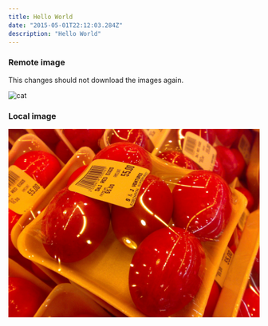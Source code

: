 ```yaml
---
title: Hello World
date: "2015-05-01T22:12:03.284Z"
description: "Hello World"
---
```


### Remote image

This changes should not download the images again.

![cat](https://gatsby-remote-images-debug.herokuapp.com/cat.jpg)

### Local image

![Chinese Salty Egg](./salty_egg.jpg)
